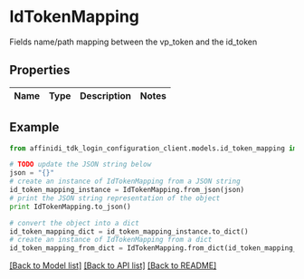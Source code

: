 # IdTokenMapping

Fields name/path mapping between the vp_token and the id_token

## Properties

| Name | Type | Description | Notes |
| ---- | ---- | ----------- | ----- |

## Example

```python
from affinidi_tdk_login_configuration_client.models.id_token_mapping import IdTokenMapping

# TODO update the JSON string below
json = "{}"
# create an instance of IdTokenMapping from a JSON string
id_token_mapping_instance = IdTokenMapping.from_json(json)
# print the JSON string representation of the object
print IdTokenMapping.to_json()

# convert the object into a dict
id_token_mapping_dict = id_token_mapping_instance.to_dict()
# create an instance of IdTokenMapping from a dict
id_token_mapping_from_dict = IdTokenMapping.from_dict(id_token_mapping_dict)
```

[[Back to Model list]](../README.md#documentation-for-models) [[Back to API list]](../README.md#documentation-for-api-endpoints) [[Back to README]](../README.md)
